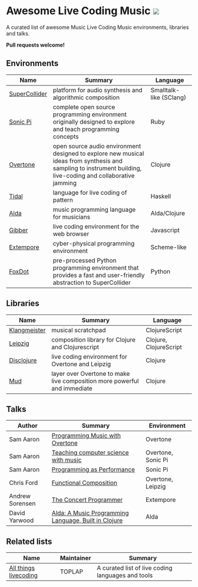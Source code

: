 # Awesome Live Coding Music [![](https://cdn.rawgit.com/sindresorhus/awesome/d7305f3/media/badge.svg)](https://github.com/sindresorhus/awesome)
A curated list of awesome Music Live Coding Music environments, libraries and talks.

**Pull requests welcome!**

## Environments
Name | Summary | Language 
-----| ----- | --------- 
[SuperCollider](https://github.com/supercollider/supercollider/) | platform for audio synthesis and algorithmic composition | Smalltalk-like (SClang)
[Sonic Pi](https://github.com/samaaron/sonic-pi) | complete open source programming environment originally designed to explore and teach programming concepts | Ruby
[Overtone](https://github.com/overtone/overtone) | open source audio environment designed to explore new musical ideas from synthesis and sampling to instrument building, live-coding and collaborative jamming | Clojure
[Tidal](https://github.com/tidalcycles/Tidal) | language for live coding of pattern | Haskell
[Alda](https://github.com/alda-lang/alda) | music programming language for musicians | Alda/Clojure
[Gibber](https://github.com/charlieroberts/Gibber) | live coding environment for the web browser | Javascript
[Extempore](https://github.com/digego/extempore) | cyber-physical programming environment | Scheme-like
[FoxDot](https://github.com/Qirky/FoxDot) | pre-processed Python programming environment that provides a fast and user-friendly abstraction to SuperCollider | Python

## Libraries
Name | Summary | Language 
-----| ----- | --------- 
[Klangmeister](https://github.com/ctford/klangmeister) | musical scratchpad | ClojureScript
[Leipzig](https://github.com/ctford/leipzig) | composition library for Clojure and Clojurescript | Clojure, ClojureScript
[Disclojure](https://github.com/pjagielski/disclojure) | live coding environment for Overtone and Leipzig | Clojure
[Mud](https://github.com/josephwilk/mud) | layer over Overtone to make live composition more powerful and immediate | Clojure

## Talks
Author | Summary | Environment
-------|---------|------------
Sam Aaron | [Programming Music with Overtone](https://www.youtube.com/watch?v=imoWGsipe4k) | Overtone
Sam Aaron | [Teaching computer science with music](https://www.youtube.com/watch?v=KYO9N4kDK_o) | Overtone, Sonic Pi
Sam Aaron | [Programming as Performance](https://www.youtube.com/watch?v=TK1mBqKvIyU) | Sonic Pi
Chris Ford | [Functional Composition](https://www.youtube.com/watch?v=Mfsnlbd-4xQ) | Overtone, Leipzig
Andrew Sorensen | [The Concert Programmer](https://www.youtube.com/watch?v=yY1FSsUV-8c) | Extempore
David Yarwood | [Alda: A Music Programming Language, Built in Clojure](https://www.youtube.com/watch?v=uJ3WBbhLAuI) | Alda

## Related lists
Name | Maintainer | Summary
-----|------------|-----------------
[All things livecoding](https://github.com/toplap/awesome-livecoding) | TOPLAP | A curated list of live coding languages and tools

